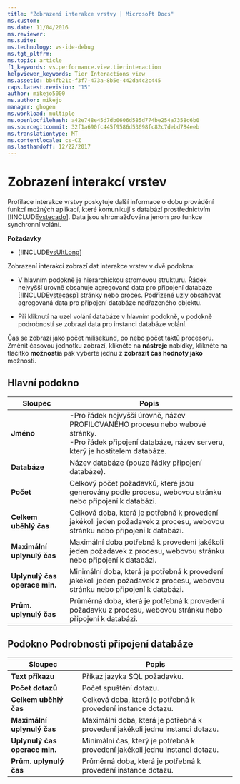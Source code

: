 ```yaml
---
title: "Zobrazení interakce vrstvy | Microsoft Docs"
ms.custom: 
ms.date: 11/04/2016
ms.reviewer: 
ms.suite: 
ms.technology: vs-ide-debug
ms.tgt_pltfrm: 
ms.topic: article
f1_keywords: vs.performance.view.tierinteraction
helpviewer_keywords: Tier Interactions view
ms.assetid: bb4fb21c-f3f7-473a-8b5e-442da4c2c445
caps.latest.revision: "15"
author: mikejo5000
ms.author: mikejo
manager: ghogen
ms.workload: multiple
ms.openlocfilehash: a42e748e45d7db0606d585d774be254a7358d6b0
ms.sourcegitcommit: 32f1a690fc445f9586d53698fc82c7debd784eeb
ms.translationtype: MT
ms.contentlocale: cs-CZ
ms.lasthandoff: 12/22/2017
---
```

# <a name="tier-interactions-view"></a>Zobrazení interakcí vrstev
Profilace interakce vrstvy poskytuje další informace o dobu provádění funkcí možných aplikací, které komunikují s databází prostřednictvím [!INCLUDE[vstecado](../data-tools/includes/vstecado_md.md)]. Data jsou shromažďována jenom pro funkce synchronní volání.  
  
 **Požadavky**  
  
-   [!INCLUDE[vsUltLong](../code-quality/includes/vsultlong_md.md)]  
  
 Zobrazení interakcí zobrazí dat interakce vrstev v dvě podokna:  
  
-   V hlavním podokně je hierarchickou stromovou strukturu. Řádek nejvyšší úrovně obsahuje agregovaná data pro připojení databáze [!INCLUDE[vstecasp](../code-quality/includes/vstecasp_md.md)] stránky nebo proces. Podřízené uzly obsahovat agregovaná data pro připojení databáze nadřazeného objektu.  
  
-   Při kliknutí na uzel volání databáze v hlavním podokně, v podokně podrobností se zobrazí data pro instanci databáze volání.  
  
 Čas se zobrazí jako počet milisekund, po nebo počet taktů procesoru. Změnit časovou jednotku zobrazí, klikněte na **nástroje** nabídky, klikněte na tlačítko **možnosti**a pak vyberte jednu z **zobrazit čas hodnoty jako** možnosti.  
  
## <a name="master-pane"></a>Hlavní podokno  
  
|Sloupec|Popis|  
|------------|-----------------|  
|**Jméno**|-Pro řádek nejvyšší úrovně, název PROFILOVANÉHO procesu nebo webové stránky.<br />-Pro řádek připojení databáze, název serveru, který je hostitelem databáze.|  
|**Databáze**|Název databáze (pouze řádky připojení databáze).|  
|**Počet**|Celkový počet požadavků, které jsou generovány podle procesu, webovou stránku nebo připojení k databázi.|  
|**Celkem uběhlý čas**|Celková doba, která je potřebná k provedení jakékoli jeden požadavek z procesu, webovou stránku nebo připojení k databázi.|  
|**Maximální uplynulý čas**|Maximální doba potřebná k provedení jakékoli jeden požadavek z procesu, webovou stránku nebo připojení k databázi.|  
|**Uplynulý čas operace min.**|Minimální doba, která je potřebná k provedení jakékoli jeden požadavek z procesu, webovou stránku nebo připojení k databázi.|  
|**Prům. uplynulý čas**|Průměrná doba, která je potřebná k provedení požadavku z procesu, webovou stránku nebo připojení k databázi.|  
  
## <a name="database-connection-details-pane"></a>Podokno Podrobnosti připojení databáze  
  
|Sloupec|Popis|  
|------------|-----------------|  
|**Text příkazu**|Příkaz jazyka SQL požadavku.|  
|**Počet dotazů**|Počet spuštění dotazu.|  
|**Celkem uběhlý čas**|Celková doba, která je potřebná k provedení instance dotazu.|  
|**Maximální uplynulý čas**|Maximální doba, která je potřebná k provedení jakékoli jednu instanci dotazu.|  
|**Uplynulý čas operace min.**|Minimální čas, který je potřebná k provedení jakékoli jednu instanci dotazu.|  
|**Prům. uplynulý čas**|Průměrná doba, která je potřebná k provedení instance dotazu.|